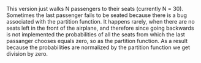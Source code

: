 This version just walks N passengers to their seats (currently N = 30).
Sometimes the last passenger fails to be seated because there is a bug associated with the partition function.
It happens rarely, when there are no seats left in the front of the airplane, and
therefore since going backwards is not implemented the probabilities of all the seats from which the last
passanger chooses equals zero, so as the partition function.
As a result because the probabilities are normalized by the partition function we get division by zero.

